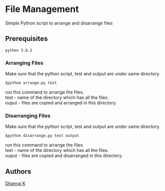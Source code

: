# File Management

Simple Python script to arrange and disarrange files

## Prerequisites

```
python 3.8.2
```
### Arranging Files

Make sure that the python script, test and output are under same directory. 

```
$python arrange.py test
```
run this command to arrange the files.  
test - name of the directory which has all the files.  
ouput - files are copied and arranged in this directory.


### Disarranging Files


Make sure that the python script, test and output are under same directory. 

```
$python disarrange.py test output
```
run this command to arrange the files.  
test - name of the directory which has all the files.  
ouput - files are copied and disarranged in this directory.

## Authors

  [Dhanraj K](https://github.com/DH4NRAJ)
